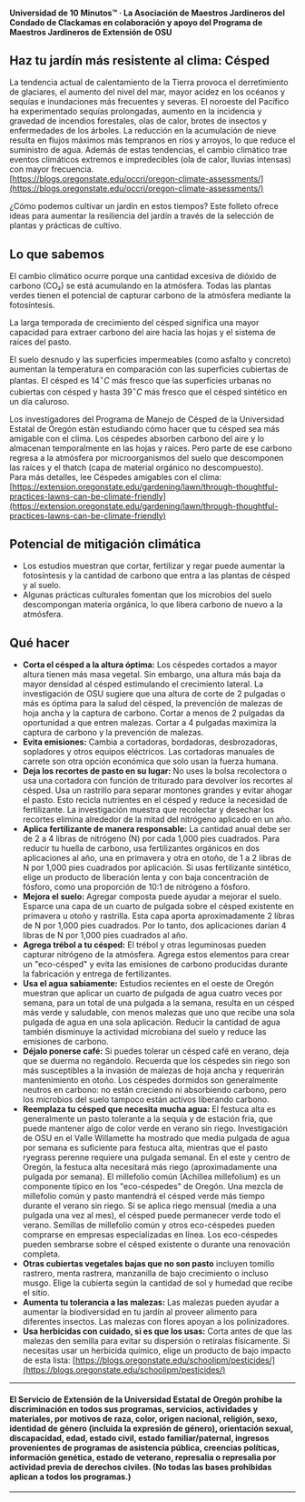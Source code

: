 #### Universidad de 10 Minutos™ · La Asociación de Maestros Jardineros del Condado de Clackamas en colaboración y apoyo del Programa de Maestros Jardineros de Extensión de OSU

## Haz tu jardín más resistente al clima: Césped

La tendencia actual de calentamiento de la Tierra provoca el derretimiento de glaciares, el aumento del nivel del mar, mayor acidez en los océanos y sequías e inundaciones más frecuentes y severas. El noroeste del Pacífico ha experimentado sequías prolongadas, aumento en la incidencia y gravedad de incendios forestales, olas de calor, brotes de insectos y enfermedades de los árboles. La reducción en la acumulación de nieve resulta en flujos máximos más tempranos en ríos y arroyos, lo que reduce el suministro de agua. Además de estas tendencias, el cambio climático trae eventos climáticos extremos e impredecibles (ola de calor, lluvias intensas) con mayor frecuencia.  
[https://blogs.oregonstate.edu/occri/oregon-climate-assessments/](https://blogs.oregonstate.edu/occri/oregon-climate-assessments/)

¿Cómo podemos cultivar un jardín en estos tiempos? Este folleto ofrece ideas para aumentar la resiliencia del jardín a través de la selección de plantas y prácticas de cultivo.

## Lo que sabemos

El cambio climático ocurre porque una cantidad excesiva de dióxido de carbono (CO₂) se está acumulando en la atmósfera. Todas las plantas verdes tienen el potencial de capturar carbono de la atmósfera mediante la fotosíntesis.

La larga temporada de crecimiento del césped significa una mayor capacidad para extraer carbono del aire hacia las hojas y el sistema de raíces del pasto.

El suelo desnudo y las superficies impermeables (como asfalto y concreto) aumentan la temperatura en comparación con las superficies cubiertas de plantas. El césped es $14^{\circ}C$ más fresco que las superficies urbanas no cubiertas con césped y hasta $39^{\circ}C$ más fresco que el césped sintético en un día caluroso.

Los investigadores del Programa de Manejo de Césped de la Universidad Estatal de Oregón están estudiando cómo hacer que tu césped sea más amigable con el clima. Los céspedes absorben carbono del aire y lo almacenan temporalmente en las hojas y raíces. Pero parte de ese carbono regresa a la atmósfera por microorganismos del suelo que descomponen las raíces y el thatch (capa de material orgánico no descompuesto).  
Para más detalles, lee Céspedes amigables con el clima: [https://extension.oregonstate.edu/gardening/lawn/through-thoughtful-practices-lawns-can-be-climate-friendly](https://extension.oregonstate.edu/gardening/lawn/through-thoughtful-practices-lawns-can-be-climate-friendly)

## Potencial de mitigación climática

- Los estudios muestran que cortar, fertilizar y regar puede aumentar la fotosíntesis y la cantidad de carbono que entra a las plantas de césped y al suelo.
- Algunas prácticas culturales fomentan que los microbios del suelo descompongan materia orgánica, lo que libera carbono de nuevo a la atmósfera.

## Qué hacer

- **Corta el césped a la altura óptima:** Los céspedes cortados a mayor altura tienen más masa vegetal. Sin embargo, una altura más baja da mayor densidad al césped estimulando el crecimiento lateral. La investigación de OSU sugiere que una altura de corte de 2 pulgadas o más es óptima para la salud del césped, la prevención de malezas de hoja ancha y la captura de carbono. Cortar a menos de 2 pulgadas da oportunidad a que entren malezas. Cortar a 4 pulgadas maximiza la captura de carbono y la prevención de malezas.
- **Evita emisiones:** Cambia a cortadoras, bordadoras, desbrozadoras, sopladores y otros equipos eléctricos. Las cortadoras manuales de carrete son otra opción económica que solo usan la fuerza humana.
- **Deja los recortes de pasto en su lugar:** No uses la bolsa recolectora o usa una cortadora con función de triturado para devolver los recortes al césped. Usa un rastrillo para separar montones grandes y evitar ahogar el pasto. Esto recicla nutrientes en el césped y reduce la necesidad de fertilizante. La investigación muestra que recolectar y desechar los recortes elimina alrededor de la mitad del nitrógeno aplicado en un año.
- **Aplica fertilizante de manera responsable:** La cantidad anual debe ser de 2 a 4 libras de nitrógeno (N) por cada 1,000 pies cuadrados. Para reducir tu huella de carbono, usa fertilizantes orgánicos en dos aplicaciones al año, una en primavera y otra en otoño, de 1 a 2 libras de N por 1,000 pies cuadrados por aplicación. Si usas fertilizante sintético, elige un producto de liberación lenta y con baja concentración de fósforo, como una proporción de 10:1 de nitrógeno a fósforo.
- **Mejora el suelo:** Agregar composta puede ayudar a mejorar el suelo. Esparce una capa de un cuarto de pulgada sobre el césped existente en primavera u otoño y rastrilla. Esta capa aporta aproximadamente 2 libras de N por 1,000 pies cuadrados. Por lo tanto, dos aplicaciones darían 4 libras de N por 1,000 pies cuadrados al año.
- **Agrega trébol a tu césped:** El trébol y otras leguminosas pueden capturar nitrógeno de la atmósfera. Agrega estos elementos para crear un "eco-césped" y evita las emisiones de carbono producidas durante la fabricación y entrega de fertilizantes.
- **Usa el agua sabiamente:** Estudios recientes en el oeste de Oregón muestran que aplicar un cuarto de pulgada de agua cuatro veces por semana, para un total de una pulgada a la semana, resulta en un césped más verde y saludable, con menos malezas que uno que recibe una sola pulgada de agua en una sola aplicación. Reducir la cantidad de agua también disminuye la actividad microbiana del suelo y reduce las emisiones de carbono.
- **Déjalo ponerse café:** Si puedes tolerar un césped café en verano, deja que se duerma no regándolo. Recuerda que los céspedes sin riego son más susceptibles a la invasión de malezas de hoja ancha y requerirán mantenimiento en otoño. Los céspedes dormidos son generalmente neutros en carbono: no están creciendo ni absorbiendo carbono, pero los microbios del suelo tampoco están activos liberando carbono.
- **Reemplaza tu césped que necesita mucha agua:** El festuca alta es generalmente un pasto tolerante a la sequía y de estación fría, que puede mantener algo de color verde en verano sin riego. Investigación de OSU en el Valle Willamette ha mostrado que media pulgada de agua por semana es suficiente para festuca alta, mientras que el pasto ryegrass perenne requiere una pulgada semanal. En el este y centro de Oregón, la festuca alta necesitará más riego (aproximadamente una pulgada por semana). El millefolio común (Achillea millefolium) es un componente típico en los "eco-céspedes" de Oregón. Una mezcla de millefolio común y pasto mantendrá el césped verde más tiempo durante el verano sin riego. Si se aplica riego mensual (media a una pulgada una vez al mes), el césped puede permanecer verde todo el verano. Semillas de millefolio común y otros eco-céspedes pueden comprarse en empresas especializadas en línea. Los eco-céspedes pueden sembrarse sobre el césped existente o durante una renovación completa.
- **Otras cubiertas vegetales bajas que no son pasto** incluyen tomillo rastrero, menta rastrera, manzanilla de bajo crecimiento o incluso musgo. Elige la cubierta según la cantidad de sol y humedad que recibe el sitio.
- **Aumenta tu tolerancia a las malezas:** Las malezas pueden ayudar a aumentar la biodiversidad en tu jardín al proveer alimento para diferentes insectos. Las malezas con flores apoyan a los polinizadores.
- **Usa herbicidas con cuidado, si es que los usas:** Corta antes de que las malezas den semilla para evitar su dispersión o retíralas físicamente. Si necesitas usar un herbicida químico, elige un producto de bajo impacto de esta lista: [https://blogs.oregonstate.edu/schoolipm/pesticides/](https://blogs.oregonstate.edu/schoolipm/pesticides/)

---

#### El Servicio de Extensión de la Universidad Estatal de Oregón prohíbe la discriminación en todos sus programas, servicios, actividades y materiales, por motivos de raza, color, origen nacional, religión, sexo, identidad de género (incluida la expresión de género), orientación sexual, discapacidad, edad, estado civil, estado familiar/paternal, ingresos provenientes de programas de asistencia pública, creencias políticas, información genética, estado de veterano, represalia o represalia por actividad previa de derechos civiles. (No todas las bases prohibidas aplican a todos los programas.)
---
